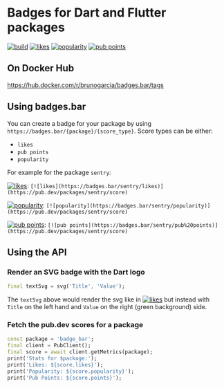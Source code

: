 # Badges for Dart and Flutter packages

[![build](https://github.com/bruno-garcia/badges.bar/workflows/build/badge.svg?branch=main)](https://github.com/bruno-garcia/badges.bar/actions?query=branch%3Amain) 
[![likes](https://badges.bar/badges_bar/likes)](https://pub.dev/packages/badges_bar/score) [![popularity](https://badges.bar/badges_bar/popularity)](https://pub.dev/packages/badges_bar/score) [![pub points](https://badges.bar/badges_bar/pub%20points)](https://pub.dev/packages/badges_bar/score)

## On Docker Hub

https://hub.docker.com/r/brunogarcia/badges.bar/tags

## Using badges.bar

You can create a badge for your package by using `https://badges.bar/{package}/{score_type}`.
Score types can be either:

* `likes`
* `pub points`
* `popularity`

For example for the package `sentry`:

[![likes](https://badges.bar/sentry/likes)](https://pub.dev/packages/sentry/score): `[![likes](https://badges.bar/sentry/likes)](https://pub.dev/packages/sentry/score)`

[![popularity](https://badges.bar/sentry/popularity)](https://pub.dev/packages/sentry/score): `[![popularity](https://badges.bar/sentry/popularity)](https://pub.dev/packages/sentry/score)`

[![pub points](https://badges.bar/sentry/pub%20points)](https://pub.dev/packages/sentry/score): `[![pub points](https://badges.bar/sentry/pub%20points)](https://pub.dev/packages/sentry/score)`

## Using the API

### Render an SVG badge with the Dart logo

```dart
final textSvg = svg('Title', 'Value');
```

The `textSvg` above would render the svg like in  [![likes](https://badges.bar/sentry/likes)](https://pub.dev/packages/sentry/score) but instead with `Title` on the left hand and `Value` on the right (green background) side.

### Fetch the pub.dev scores for a package

```dart
const package = 'badge_bar';
final client = PubClient();
final score = await client.getMetrics(package);
print('Stats for $package:');
print('Likes: ${score.likes}');
print('Popularity: ${score.popularity}');
print('Pub Points: ${score.points}');
```

